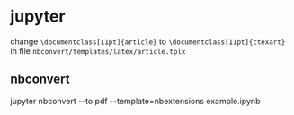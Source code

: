 # jupyter 

change `\documentclass[11pt]{article}` to `\documentclass[11pt]{ctexart}` in file `nbconvert/templates/latex/article.tplx`

## nbconvert

jupyter nbconvert --to pdf --template=nbextensions example.ipynb
